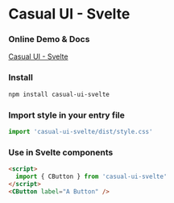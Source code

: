 # Casual UI - Svelte

### Online Demo & Docs

[Casual UI - Svelte](https://casual-ui-svelte.donsen.site/)

### Install

```sh
npm install casual-ui-svelte
```

### Import style in your entry file

```js
import 'casual-ui-svelte/dist/style.css'
```

### Use in Svelte components

```html
<script>
  import { CButton } from 'casual-ui-svelte'
</script>
<CButton label="A Button" />
```
